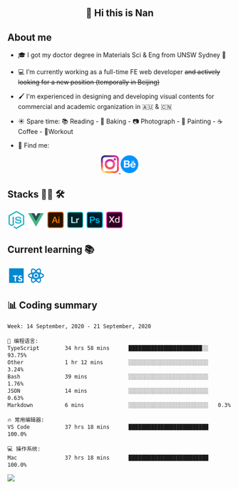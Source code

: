 <h2 align="center">👋 Hi this is Nan</h2>

## About me

- 🎓 I got my doctor degree in Materials Sci & Eng from UNSW Sydney :koala:

- :computer: I’m currently working as a full-time FE web developer ~~and actively looking for a new position (temporally in Beijing)~~

- :paintbrush: I'm experienced in designing and developing visual contents for commercial and academic organization in :australia: & :cn:

- :sunny: Spare time: :books: Reading - :bread: Baking - :camera: Photograph - :art: Painting - :coffee: Coffee - 💪Workout

- 💬 Find me:
<div align="center">
<a href="https://www.instagram.com/divetothesea/">

<img src="https://raw.githubusercontent.com/southchen/southchen/master/assets/instagram.svg" height="40em"  alt="divetothesea instagram"/>
</a>
<a href="https://www.behance.net/southchen">
<img src="https://raw.githubusercontent.com/southchen/southchen/master/assets/Behance.svg" height="40em"  alt="behance"/>
</a>
</div>

## Stacks 👨‍💻 🛠

<p align='left'>
<div style="display:inline-block">
<img src="https://raw.githubusercontent.com/southchen/southchen/master/assets/JavaScript.svg" height="40em"  alt="javascript"/>
<img src="https://raw.githubusercontent.com/southchen/southchen/master/assets/Vue.svg" height="40em"  alt="vue"/>
<img src="https://raw.githubusercontent.com/southchen/southchen/master/assets/Adobe Ai.svg" height="40em"  alt="adobe ai"/>
<img src="https://raw.githubusercontent.com/southchen/southchen/master/assets/Adobe Lr.svg" height="40em"  alt="adobe lr"/>
<img src="https://raw.githubusercontent.com/southchen/southchen/master/assets/Adobe Ps.svg" height="40em"  alt="adobe Ps"/>
<img src="https://raw.githubusercontent.com/southchen/southchen/master/assets/Adobe Xd.svg" height="40em"  alt="adobe Xd"/>
</div>
</p>

## Current learning 📚

<p align='left'>
<div style="display:inline-block">
<img src="https://raw.githubusercontent.com/southchen/southchen/master/assets/ts.svg" height="40em"  alt="typescript"/>
<img src="https://raw.githubusercontent.com/southchen/southchen/master/assets/react.svg" height="40em"  alt="react"/>

</div>
</p>

## 📊 Coding summary

<!--START_SECTION:waka-->
```text
Week: 14 September, 2020 - 21 September, 2020

💬 编程语言: 
TypeScript        34 hrs 58 mins      ███████████████████████░░   93.75% 
Other             1 hr 12 mins        ░░░░░░░░░░░░░░░░░░░░░░░░░   3.24% 
Bash              39 mins             ░░░░░░░░░░░░░░░░░░░░░░░░░   1.76% 
JSON              14 mins             ░░░░░░░░░░░░░░░░░░░░░░░░░   0.63% 
Markdown          6 mins              ░░░░░░░░░░░░░░░░░░░░░░░░░   0.3%

🔥 常用编辑器: 
VS Code           37 hrs 18 mins      █████████████████████████   100.0%

💻 操作系统: 
Mac               37 hrs 18 mins      █████████████████████████   100.0%

```


<!--END_SECTION:waka-->

<!-- ## Reading -->

![](https://visitor-badge.glitch.me/badge?page_id=southchen.southchen)

